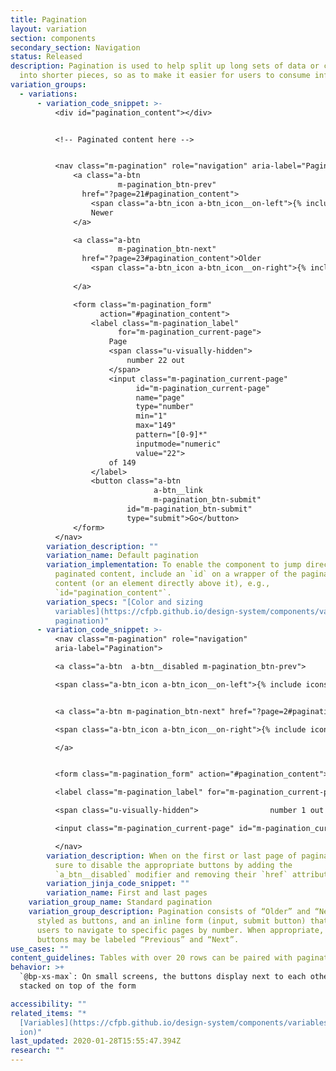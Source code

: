```yaml
---
title: Pagination
layout: variation
section: components
secondary_section: Navigation
status: Released
description: Pagination is used to help split up long sets of data or content
  into shorter pieces, so as to make it easier for users to consume information.
variation_groups:
  - variations:
      - variation_code_snippet: >-
          <div id="pagination_content"></div>


          <!-- Paginated content here -->


          <nav class="m-pagination" role="navigation" aria-label="Pagination">
              <a class="a-btn
                        m-pagination_btn-prev"
                href="?page=21#pagination_content">
                  <span class="a-btn_icon a-btn_icon__on-left">{% include icons/left.svg %}</span>
                  Newer
              </a>

              <a class="a-btn
                        m-pagination_btn-next"
                href="?page=23#pagination_content">Older
                  <span class="a-btn_icon a-btn_icon__on-right">{% include icons/right.svg %}</span>
                
              </a>

              <form class="m-pagination_form"
                    action="#pagination_content">
                  <label class="m-pagination_label"
                        for="m-pagination_current-page">
                      Page
                      <span class="u-visually-hidden">
                          number 22 out
                      </span>
                      <input class="m-pagination_current-page"
                            id="m-pagination_current-page"
                            name="page"
                            type="number"
                            min="1"
                            max="149"
                            pattern="[0-9]*"
                            inputmode="numeric"
                            value="22">
                      of 149
                  </label>
                  <button class="a-btn
                                a-btn__link
                                m-pagination_btn-submit"
                          id="m-pagination_btn-submit"
                          type="submit">Go</button>
              </form>
          </nav>
        variation_description: ""
        variation_name: Default pagination
        variation_implementation: To enable the component to jump directly to the
          paginated content, include an `id` on a wrapper of the paginated
          content (or an element directly above it), e.g.,
          `id="pagination_content"`.
        variation_specs: "[Color and sizing
          variables](https://cfpb.github.io/design-system/components/variables#\
          pagination)"
      - variation_code_snippet: >-
          <nav class="m-pagination" role="navigation"
          aria-label="Pagination">    

          <a class="a-btn  a-btn__disabled m-pagination_btn-prev">        

          <span class="a-btn_icon a-btn_icon__on-left">{% include icons/left.svg %}</span>        Newer </a>    


          <a class="a-btn m-pagination_btn-next" href="?page=2#pagination_content">        Older        

          <span class="a-btn_icon a-btn_icon__on-right">{% include icons/right.svg %}</span>    

          </a>    


          <form class="m-pagination_form" action="#pagination_content">        

          <label class="m-pagination_label" for="m-pagination_current-page">  Page            

          <span class="u-visually-hidden">                number 1 out </span>            

          <input class="m-pagination_current-page" id="m-pagination_current-page" name="page"                   type="number" min="1"                   max="149" pattern="[0-9]*"                   inputmode="numeric" value="1">            of 149        </label>        <button class="a-btn                       a-btn__link m-pagination_btn-submit" id="m-pagination_btn-submit"                type="submit">Go</button> </form>

          </nav>
        variation_description: When on the first or last page of paginated content, be
          sure to disable the appropriate buttons by adding the
          `a_btn__disabled` modifier and removing their `href` attribute.
        variation_jinja_code_snippet: ""
        variation_name: First and last pages
    variation_group_name: Standard pagination
    variation_group_description: Pagination consists of “Older” and “Newer” links,
      styled as buttons, and an inline form (input, submit button) that allows
      users to navigate to specific pages by number. When appropriate, the
      buttons may be labeled “Previous” and “Next”.
use_cases: ""
content_guidelines: Tables with over 20 rows can be paired with pagination.
behavior: >+
  `@bp-xs-max`: On small screens, the buttons display next to each other,
  stacked on top of the form

accessibility: ""
related_items: "*
  [Variables](https://cfpb.github.io/design-system/components/variables#paginat\
  ion)"
last_updated: 2020-01-28T15:55:47.394Z
research: ""
---
```

